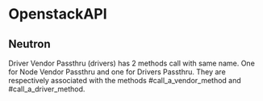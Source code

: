 # OpenstackAPI

## Neutron
  Driver Vendor Passthru (drivers) has 2 methods call with same name.
  One for Node Vendor Passthru and one for Drivers Passthru.
  They are respectively associated with the methods #call_a_vendor_method and #call_a_driver_method.
